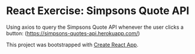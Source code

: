 # React Exercise: Simpsons Quote API

Using axios to query the Simpsons Quote API whenever the user clicks a button: (https://simpsons-quotes-api.herokuapp.com/)

This project was bootstrapped with [Create React App](https://github.com/facebook/create-react-app).
